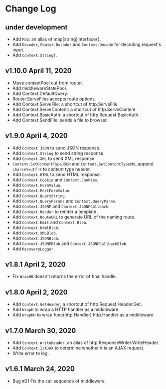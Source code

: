Change Log
==========

under development
-----------------
- Add `Map`: an alias of map[string]interface{}.
- Add `Decoder`, `Router.Decoder` and `Context.Decode` for decoding request's input.
- Add `Context.Stringf`.

v1.10.0 April 11, 2020
----------------------
- Move contextPool out from router.
- Add middlewareStatePool.
- Add Context.DefaultQuery.
- Router.ServeFiles accepts route options.
- Add Context.ServeFile: a shortcut of http.ServeFile.
- Add Context.ServeContent: a shortcut of http.ServeContent.
- Add Context.BasicAuth: a shortcut of http.Request.BasicAuth.
- Add Context.SendFile: sends a file to browser.

v1.9.0 April 4, 2020
--------------------
- Add `Context.JSON` to send JSON response.
- Add `Context.String` to send string response.
- Add `Context.XML` to send XML response.
- `Content.SetContentTypeJSON` and `Content.SetContentTypeXML` append `charset=utf-8` to content type header.
- Add `Context.HTML` to send HTML response.
- Add `Context.Cookie` and `Context.Cookies`.
- Add `Context.FormValue`.
- Add `Context.PostFormValue`.
- Add `Context.QueryString`.
- Add `Context.QueryParams` and `Context.QueryParam`.
- Add `Context.JSONP` and `Context.JSONPCallback`.
- Add `Context.Render` to render a template.
- Add `Context.RouteURL` to generate URL of the naming route.
- Add `Context.Emit` and `Context.Blob`.
- Add `Context.HtmlBlob`.
- Add `Context.XMLBlob`.
- Add `Context.JSONBlob`.
- Add `Context.JSONPBlob` and `Context.JSONPCallbackBlob`.
- Add `RecoveryLogger`.

v1.8.1 April 2, 2020
--------------------
- Fix `WrapHH` doesn't returns the error of final handle.

v1.8.0 April 2, 2020
--------------------
- Add `Context.GetHeader`, a shortcut of http.Request.Header.Get.
- Add `WrapH` to wrap a HTTP handler as a middleware.
- Add `WrapHH` to wrap func(http.Handler) http.Handler as a middleware.

v1.7.0 March 30, 2020
---------------------
- Add `Context.WriteHeader`, an alias of http.ResponseWriter.WriteHeader.
- Add `Context.IsAJAX` to determine whether it is an AJAX request.
- Write error to log.

v1.6.1 March 24, 2020
---------------------
- Bug #21 Fix the call sequence of middleware.
